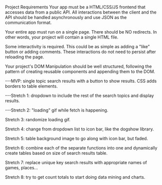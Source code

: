 Project Requirements
Your app must be a HTML/CSS/JS frontend that accesses data from a public API. All interactions between the client and the API should be handled asynchronously and use JSON as the communication format.

Your entire app must run on a single page. There should be NO redirects. In other words, your project will contain a single HTML file.

Some interactivity is required. This could be as simple as adding a "like" button or adding comments. These interactions do not need to persist after reloading the page.

Your project's DOM Manipulation should be well structured, following the pattern of creating reusable components and appending them to the DOM.

---MVP:
single topic search results with a button to show results.  CSS adds borders to table elements.

---Stretch 1:
dropdown to include the rest of the search topics and display results.

---Stretch 2:
"loading" gif while fetch is happening.

Stretch 3:
randomize loading gif.

Stretch 4:
change from dropdown list to icon bar, like the dogshow library.

Stretch 5:
table background image to go along with icon bar, but faded.

Stretch 6:
combine each of the separate functions into one and dynamically create tables based on size of search results table.

Stretch 7:
replace unique key search results with appropriate names of games, places...

Stretch 8:
try to get count totals to start doing data mining and charts.